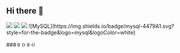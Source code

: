 ## Hi there 👋
<img src="https://capsule-render.vercel.app/api?type=wave&color=auto&height=300&section=header&text=capsule%20render&fontSize=90" />

<img src="https://img.shields.io/badge/java-%23ED8B00.svg?style=for-the-badge&logo=openjdk&logoColor=white" />
<img src="https://img.shields.io/badge/HTML-239120?style=for-the-badge&logo=html5&logoColor=white"/>
![MySQL](https://img.shields.io/badge/mysql-4479A1.svg?style=for-the-badge&logo=mysql&logoColor=white)

###ㅎㅇㅎㅇ
<!--
**yup22/yup22** is a ✨ _special_ ✨ repository because its `README.md` (this file) appears on your GitHub profile.

Here are some ideas to get you started:

- 🔭 I’m currently working on ...
- 🌱 I’m currently learning ...
- 👯 I’m looking to collaborate on ...
- 🤔 I’m looking for help with ...
- 💬 Ask me about ...
- 📫 How to reach me: ...
- 😄 Pronouns: ...
- ⚡ Fun fact: ...
-->
